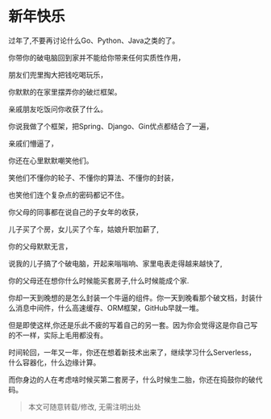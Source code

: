 # 新年快乐

过年了,不要再讨论什么Go、Python、Java之类的了。

你带你的破电脑回到家并不能给你带来任何实质性作用，

朋友们兜里掏大把钱吃喝玩乐，

你默默的在家里摆弄你的破烂框架。

<!-- more -->

亲戚朋友吃饭问你收获了什么。

你说我做了个框架，把Spring、Django、Gin优点都结合了一遍，

亲戚们懵逼了，

你还在心里默默嘲笑他们。

笑他们不懂你的轮子、不懂你的算法、不懂你的封装，

也笑他们连个复杂点的密码都记不住。

你父母的同事都在说自己的子女年的收获，

儿子买了个房，女儿买了个车，姑娘升职加薪了,

你的父母默默无言，

说我的儿子搞了个破电脑，开起来嗡嗡响、家里电表走得越来越快了,

你的父母还在想你什么时候能买套房子,什么时候能成个家.

你却一天到晚想的是怎么封装一个牛逼的组件。你一天到晚看那个破文档，封装什么消息中间件，什么高速缓存、ORM框架，GitHub早就一堆。

但是即使这样,你还是乐此不疲的写着自己的另一套。因为你会觉得这是你自己写的不一样，实际上毛用都没有。

时间轮回，一年又一年，你还在想着新技术出来了，继续学习什么Serverless，什么容器化，什么边缘计算。

而你身边的人在考虑啥时候买第二套房子，什么时候生二胎，你还在捣鼓你的破代码。

> 本文可随意转载/修改, 无需注明出处

<nocopyright value="true"></nocopyright>
